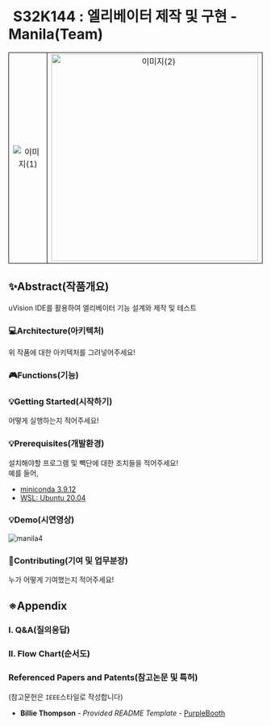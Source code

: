 
#  S32K144 : 엘리베이터 제작 및 구현 - Manila(Team)
<table style="width: 100%; border-collapse: collapse;" align="center"  >
        <tr>
            <td style="width: 50%; text-align: center; vertical-align: middle; border: 1px solid #000; border-collapse: collapse;">
                <img src="https://github.com/user-attachments/assets/e11135ea-b55a-46d7-bae5-e78995242847" alt="이미지(1)" style="max-width: 100%; height: auto;">
            </td>
            <td style="width: 50%; text-align: center; vertical-align: middle; border: 1px solid #000; border-collapse: collapse;">
                <img src="https://github.com/user-attachments/assets/0a34c36e-94a2-4c30-9354-412812c2b8fe" alt="이미지(2)" style="max-width: 100%; height: 410px;">
            </td>
        </tr>
    </table>

## ✨Abstract(작품개요)
uVision IDE를 활용하여 엘리베이터 기능 설계와 제작 및 테스트

### 💻Architecture(아키텍처)

위 작품에 대한 아키텍처를 그려넣어주세요!

### 🎮Functions(기능)

### 💡Getting Started(시작하기)

어떻게 실행하는지 적어주세요!

### 💡Prerequisites(개발환경)

설치해야할 프로그램 및 빽단에 대한 조치들을 적어주세요!<br>
예를 들어,
- [miniconda 3.9.12](https://docs.anaconda.com/miniconda/release-notes/)
- [WSL: Ubuntu 20.04](https://wikidocs.net/219899)



### 💡Demo(시연영상)

![manila4](https://github.com/user-attachments/assets/26305cd2-748a-47fa-bf1e-c5c15a71002c)


### 📑Contributing(기여 및 업무분장)

누가 어떻게 기여했는지 적어주세요!


## ※Appendix

### I. Q&A(질의응답)

### II. Flow Chart(순서도)

### Referenced Papers and Patents(참고논문 및 특허)
(참고문헌은 `IEEE`스타일로 작성합니다)

  - **Billie Thompson** - *Provided README Template* -
    [PurpleBooth](https://github.com/PurpleBooth)
